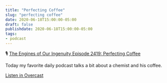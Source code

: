 ```yaml
---
title: "Perfecting Coffee"
slug: "perfecting coffee"
date: 2020-06-18T15:00:00-05:00
draft: false
publishdate: 2020-06-18T15:00:00-05:00
tags:
- podcast
---
```


🎙 [The Engines of Our Ingenuity Episode 2419: Perfecting Coffee][1]

Today my favorite daily podcast talks a bit about a chemist and his coffee.

[Listen in Overcast][2]

[1]:https://www.houstonpublicmedia.org/articles/shows/engines-of-our-ingenuity/engines-podcast/2020/06/17/375485/engines-of-our-ingenuity-2419-perfecting-coffee/
[2]: https://overcast.fm/+4kPI05rU
